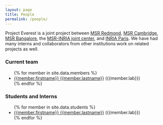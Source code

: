 ```yaml
---
layout: page
title: People
permalink: /people/
---
```


<p>
   Project Everest is a joint project between <a href="http://research.microsoft.com/en-us/labs/redmond/">MSR Redmond</a>, <a href="http://research.microsoft.com/en-us/labs/cambridge/">MSR Cambridge</a>, <a href="http://research.microsoft.com/en-us/labs/india/">MSR Bangalore</a>, the <a href="http://www.msr-inria.fr">MSR-INRIA joint center</a>, and <a href="http://prosecco.gforge.inria.fr/">INRIA Paris</a>.
   We have had many interns and collaborators from other institutions work on related projects as well.
</p>

<div style="margin:0 auto">
  <h3>Current team</h3>
  <div style=" ">
    <ul style="padding-left:2em; margin:0px 0px 0px 0px">
      {% for member in site.data.members %}
        <li><a href="{{ member.url}}"> {{member.firstname}} {{member.lastname}}</a> ({{member.lab}})</li>
      {% endfor %}
    </ul>
  </div>
 <h3>Students and Interns</h3>
  <div style="">
    <ul style="padding-left:2em; margin:0px 0px 0px 0px">
      {% for member in site.data.students %}
        <li><a href="{{ member.url}}"> {{member.firstname}} {{member.lastname}}</a> ({{member.lab}})</li>
      {% endfor %}
    </ul>
  </div>
</div>